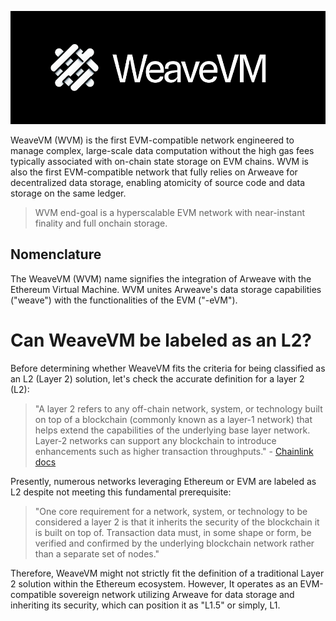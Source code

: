 ![img](./profile/bg.png)

WeaveVM (WVM) is the first EVM-compatible network engineered to manage complex, large-scale data computation without the high gas fees typically associated with on-chain state storage on EVM chains. WVM is also the first EVM-compatible network that fully relies on Arweave for decentralized data storage, enabling atomicity of source code and data storage on the same ledger. 

> WVM end-goal is a hyperscalable EVM network with near-instant finality and full onchain storage.

## Nomenclature
The WeaveVM (WVM)  name signifies the integration of Arweave with the Ethereum Virtual Machine. WVM unites Arweave's data storage capabilities ("weave") with the functionalities of the EVM ("-eVM").

# Can WeaveVM be labeled as an L2?
Before determining whether WeaveVM fits the criteria for being classified as an L2 (Layer 2) solution, let's check the accurate definition for a layer 2 (L2):

> "A layer 2 refers to any off-chain network, system, or technology built on top of a blockchain (commonly known as a layer-1 network) that helps extend the capabilities of the underlying base layer network. Layer-2 networks can support any blockchain to introduce enhancements such as higher transaction throughputs." - [Chainlink docs](https://chain.link/education-hub/what-is-layer-2)

Presently, numerous networks leveraging Ethereum or EVM are labeled as L2 despite not meeting this fundamental prerequisite:
> "One core requirement for a network, system, or technology to be considered a layer 2 is that it inherits the security of the blockchain it is built on top of. Transaction data must, in some shape or form, be verified and confirmed by the underlying blockchain network rather than a separate set of nodes."

Therefore, WeaveVM might not strictly fit the definition of a traditional Layer 2 solution within the Ethereum ecosystem. However, It operates as an EVM-compatible sovereign network utilizing Arweave for data storage and inheriting its security, which can position it as "L1.5" or simply, L1.
